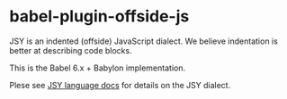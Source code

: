# babel-plugin-offside-js
JSY is an indented (offside) JavaScript dialect. We believe indentation is better at describing code blocks.

This is the Babel 6.x + Babylon implementation.

Plese see [JSY language docs](https://github.com/jsy-lang/jsy-lang-docs) for details on the JSY dialect.

